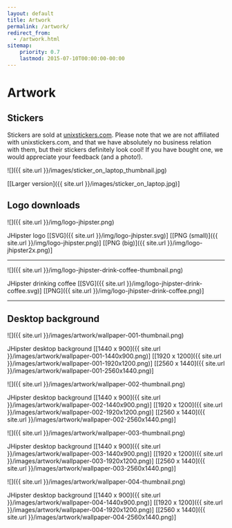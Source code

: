 ```yaml
---
layout: default
title: Artwork
permalink: /artwork/
redirect_from:
  - /artwork.html
sitemap:
    priority: 0.7
    lastmod: 2015-07-10T00:00:00-00:00
---
```


# <i class="fa fa-pencil"></i> Artwork

## Stickers

Stickers are sold at [unixstickers.com]( http://www.unixstickers.com/stickers/coding_stickers/java-hispter-jhipster-shaped-sticker). Please note that we are not affiliated with unixstickers.com, and that we have absolutely no business relation with them, but their stickers definitely look cool! If you have bought one, we would appreciate your feedback (and a photo!).

![]({{ site.url }}/images/sticker_on_laptop_thumbnail.jpg)

[[Larger version]({{ site.url }}/images/sticker_on_laptop.jpg)]

## Logo downloads

![]({{ site.url }}/img/logo-jhipster.png)

JHipster logo [[SVG]({{ site.url }}/img/logo-jhipster.svg)] [[PNG (small)]({{ site.url }}/img/logo-jhipster.png)] [[PNG (big)]({{ site.url }}/img/logo-jhipster2x.png)]

* * *

![]({{ site.url }}/img/logo-jhipster-drink-coffee-thumbnail.png)

JHipster drinking coffee [[SVG]({{ site.url }}/img/logo-jhipster-drink-coffee.svg)] [[PNG]({{ site.url }}/img/logo-jhipster-drink-coffee.png)]

* * *

## Desktop background

![]({{ site.url }}/images/artwork/wallpaper-001-thumbnail.png)

JHipster desktop background [[1440 x 900]({{ site.url }}/images/artwork/wallpaper-001-1440x900.png)] [[1920 x 1200]({{ site.url }}/images/artwork/wallpaper-001-1920x1200.png)] [[2560 x 1440]({{ site.url }}/images/artwork/wallpaper-001-2560x1440.png)]

![]({{ site.url }}/images/artwork/wallpaper-002-thumbnail.png)

JHipster desktop background [[1440 x 900]({{ site.url }}/images/artwork/wallpaper-002-1440x900.png)] [[1920 x 1200]({{ site.url }}/images/artwork/wallpaper-002-1920x1200.png)] [[2560 x 1440]({{ site.url }}/images/artwork/wallpaper-002-2560x1440.png)]

![]({{ site.url }}/images/artwork/wallpaper-003-thumbnail.png)

JHipster desktop background [[1440 x 900]({{ site.url }}/images/artwork/wallpaper-003-1440x900.png)] [[1920 x 1200]({{ site.url }}/images/artwork/wallpaper-003-1920x1200.png)] [[2560 x 1440]({{ site.url }}/images/artwork/wallpaper-003-2560x1440.png)]

![]({{ site.url }}/images/artwork/wallpaper-004-thumbnail.png)

JHipster desktop background [[1440 x 900]({{ site.url }}/images/artwork/wallpaper-004-1440x900.png)] [[1920 x 1200]({{ site.url }}/images/artwork/wallpaper-004-1920x1200.png)] [[2560 x 1440]({{ site.url }}/images/artwork/wallpaper-004-2560x1440.png)]
